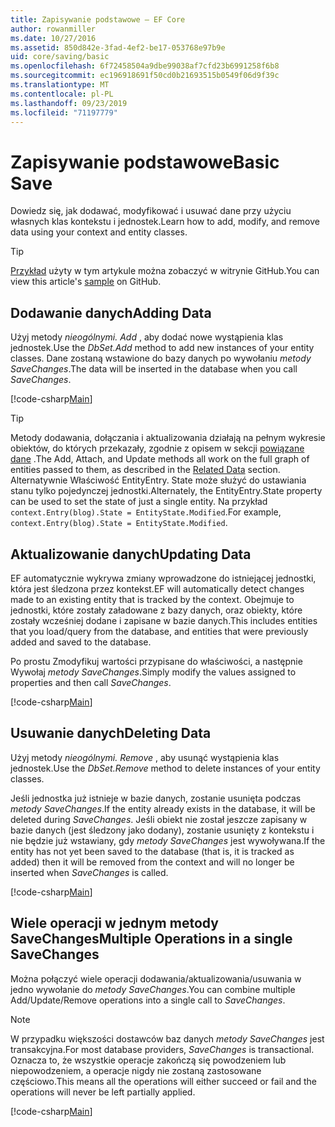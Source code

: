```yaml
---
title: Zapisywanie podstawowe — EF Core
author: rowanmiller
ms.date: 10/27/2016
ms.assetid: 850d842e-3fad-4ef2-be17-053768e97b9e
uid: core/saving/basic
ms.openlocfilehash: 6f72458504a9dbe99038af7cfd23b6991258f6b8
ms.sourcegitcommit: ec196918691f50cd0b21693515b0549f06d9f39c
ms.translationtype: MT
ms.contentlocale: pl-PL
ms.lasthandoff: 09/23/2019
ms.locfileid: "71197779"
---
```

# <a name="basic-save"></a><span data-ttu-id="c5cf9-102">Zapisywanie podstawowe</span><span class="sxs-lookup"><span data-stu-id="c5cf9-102">Basic Save</span></span>

<span data-ttu-id="c5cf9-103">Dowiedz się, jak dodawać, modyfikować i usuwać dane przy użyciu własnych klas kontekstu i jednostek.</span><span class="sxs-lookup"><span data-stu-id="c5cf9-103">Learn how to add, modify, and remove data using your context and entity classes.</span></span>

> [!TIP]  
> <span data-ttu-id="c5cf9-104">[Przykład](https://github.com/aspnet/EntityFramework.Docs/tree/master/samples/core/Saving/Basics/) użyty w tym artykule można zobaczyć w witrynie GitHub.</span><span class="sxs-lookup"><span data-stu-id="c5cf9-104">You can view this article's [sample](https://github.com/aspnet/EntityFramework.Docs/tree/master/samples/core/Saving/Basics/) on GitHub.</span></span>

## <a name="adding-data"></a><span data-ttu-id="c5cf9-105">Dodawanie danych</span><span class="sxs-lookup"><span data-stu-id="c5cf9-105">Adding Data</span></span>

<span data-ttu-id="c5cf9-106">Użyj metody *nieogólnymi. Add* , aby dodać nowe wystąpienia klas jednostek.</span><span class="sxs-lookup"><span data-stu-id="c5cf9-106">Use the *DbSet.Add* method to add new instances of your entity classes.</span></span> <span data-ttu-id="c5cf9-107">Dane zostaną wstawione do bazy danych po wywołaniu *metody SaveChanges*.</span><span class="sxs-lookup"><span data-stu-id="c5cf9-107">The data will be inserted in the database when you call *SaveChanges*.</span></span>

[!code-csharp[Main](../../../samples/core/Saving/Basics/Sample.cs#Add)]

> [!TIP]  
> <span data-ttu-id="c5cf9-108">Metody dodawania, dołączania i aktualizowania działają na pełnym wykresie obiektów, do których przekazały, zgodnie z opisem w sekcji [powiązane dane](related-data.md) .</span><span class="sxs-lookup"><span data-stu-id="c5cf9-108">The Add, Attach, and Update methods all work on the full graph of entities passed to them, as described in the [Related Data](related-data.md) section.</span></span> <span data-ttu-id="c5cf9-109">Alternatywnie Właściwość EntityEntry. State może służyć do ustawiania stanu tylko pojedynczej jednostki.</span><span class="sxs-lookup"><span data-stu-id="c5cf9-109">Alternately, the EntityEntry.State property can be used to set the state of just a single entity.</span></span> <span data-ttu-id="c5cf9-110">Na przykład `context.Entry(blog).State = EntityState.Modified`.</span><span class="sxs-lookup"><span data-stu-id="c5cf9-110">For example, `context.Entry(blog).State = EntityState.Modified`.</span></span>

## <a name="updating-data"></a><span data-ttu-id="c5cf9-111">Aktualizowanie danych</span><span class="sxs-lookup"><span data-stu-id="c5cf9-111">Updating Data</span></span>

<span data-ttu-id="c5cf9-112">EF automatycznie wykrywa zmiany wprowadzone do istniejącej jednostki, która jest śledzona przez kontekst.</span><span class="sxs-lookup"><span data-stu-id="c5cf9-112">EF will automatically detect changes made to an existing entity that is tracked by the context.</span></span> <span data-ttu-id="c5cf9-113">Obejmuje to jednostki, które zostały załadowane z bazy danych, oraz obiekty, które zostały wcześniej dodane i zapisane w bazie danych.</span><span class="sxs-lookup"><span data-stu-id="c5cf9-113">This includes entities that you load/query from the database, and entities that were previously added and saved to the database.</span></span>

<span data-ttu-id="c5cf9-114">Po prostu Zmodyfikuj wartości przypisane do właściwości, a następnie Wywołaj *metody SaveChanges*.</span><span class="sxs-lookup"><span data-stu-id="c5cf9-114">Simply modify the values assigned to properties and then call *SaveChanges*.</span></span>

[!code-csharp[Main](../../../samples/core/Saving/Basics/Sample.cs#Update)]

## <a name="deleting-data"></a><span data-ttu-id="c5cf9-115">Usuwanie danych</span><span class="sxs-lookup"><span data-stu-id="c5cf9-115">Deleting Data</span></span>

<span data-ttu-id="c5cf9-116">Użyj metody *nieogólnymi. Remove* , aby usunąć wystąpienia klas jednostek.</span><span class="sxs-lookup"><span data-stu-id="c5cf9-116">Use the *DbSet.Remove* method to delete instances of your entity classes.</span></span>

<span data-ttu-id="c5cf9-117">Jeśli jednostka już istnieje w bazie danych, zostanie usunięta podczas *metody SaveChanges*.</span><span class="sxs-lookup"><span data-stu-id="c5cf9-117">If the entity already exists in the database, it will be deleted during *SaveChanges*.</span></span> <span data-ttu-id="c5cf9-118">Jeśli obiekt nie został jeszcze zapisany w bazie danych (jest śledzony jako dodany), zostanie usunięty z kontekstu i nie będzie już wstawiany, gdy *metody SaveChanges* jest wywoływana.</span><span class="sxs-lookup"><span data-stu-id="c5cf9-118">If the entity has not yet been saved to the database (that is, it is tracked as added) then it will be removed from the context and will no longer be inserted when *SaveChanges* is called.</span></span>

[!code-csharp[Main](../../../samples/core/Saving/Basics/Sample.cs#Remove)]

## <a name="multiple-operations-in-a-single-savechanges"></a><span data-ttu-id="c5cf9-119">Wiele operacji w jednym metody SaveChanges</span><span class="sxs-lookup"><span data-stu-id="c5cf9-119">Multiple Operations in a single SaveChanges</span></span>

<span data-ttu-id="c5cf9-120">Można połączyć wiele operacji dodawania/aktualizowania/usuwania w jedno wywołanie do *metody SaveChanges*.</span><span class="sxs-lookup"><span data-stu-id="c5cf9-120">You can combine multiple Add/Update/Remove operations into a single call to *SaveChanges*.</span></span>

> [!NOTE]  
> <span data-ttu-id="c5cf9-121">W przypadku większości dostawców baz danych *metody SaveChanges* jest transakcyjna.</span><span class="sxs-lookup"><span data-stu-id="c5cf9-121">For most database providers, *SaveChanges* is transactional.</span></span> <span data-ttu-id="c5cf9-122">Oznacza to, że wszystkie operacje zakończą się powodzeniem lub niepowodzeniem, a operacje nigdy nie zostaną zastosowane częściowo.</span><span class="sxs-lookup"><span data-stu-id="c5cf9-122">This means  all the operations will either succeed or fail and the operations will never be left partially applied.</span></span>

[!code-csharp[Main](../../../samples/core/Saving/Basics/Sample.cs#MultipleOperations)]
